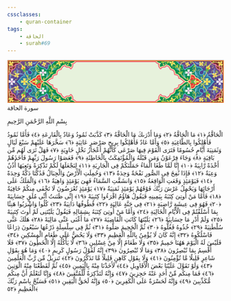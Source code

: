 ```yaml
---
cssclasses:
    - quran-container
tags:
    - الحاقة
    - surah#69
---
```

<div class="quran-container">
<span class="second-border"></span>
<span class="border"></span>
<div class="head-container">
<img src="https://raw.githubusercontent.com/LORDyyyyy/obsidian-the_quran_vault/main/The%20Quran%20Vault/src/webview/surah_head.png" height=100>
<div class="surah-name">
<span class="surah-name-fnt">سورة الحاقة</span>
</div>
</div>
<div class="quran-content">
<div class="name-of-god"> <p> بِسْمِ اللَّهِ الرَّحْمَنِ الرَّحِيمِ </p></div>
<p>
<span class="sign" id="f1">الْحَاقَّةُ <span>﴿</span>١<span>﴾</span></span>
<span class="sign" id="f2">مَا الْحَاقَّةُ <span>﴿</span>٢<span>﴾</span></span>
<span class="sign" id="f3">وَمَا أَدْرَىكَ مَا الْحَاقَّةُ <span>﴿</span>٣<span>﴾</span></span>
<span class="sign" id="f4">كَذَّبَتْ ثَمُودُ وَعَادٌ بِالْقَارِعَةِ <span>﴿</span>٤<span>﴾</span></span>
<span class="sign" id="f5">فَأَمَّا ثَمُودُ فَأُهْلِكُوا بِالطَّاغِيَةِ <span>﴿</span>٥<span>﴾</span></span>
<span class="sign" id="f6">وَأَمَّا عَادٌ فَأُهْلِكُوا بِرِيحٍ صَرْصَرٍ عَاتِيَةٍ <span>﴿</span>٦<span>﴾</span></span>
<span class="sign" id="f7">سَخَّرَهَا عَلَيْهِمْ سَبْعَ لَيَالٍ وَثَمَنِيَةَ أَيَّامٍ حُسُومًا فَتَرَى الْقَوْمَ فِيهَا صَرْعَى كَأَنَّهُمْ أَعْجَازُ نَخْلٍ خَاوِيَةٍ <span>﴿</span>٧<span>﴾</span></span>
<span class="sign" id="f8">فَهَلْ تَرَى لَهُم مِّن بَاقِيَةٍ <span>﴿</span>٨<span>﴾</span></span>
<span class="sign" id="f9">وَجَاءَ فِرْعَوْنُ وَمَن قَبْلَهُ وَالْمُؤْتَفِكَتُ بِالْخَاطِئَةِ <span>﴿</span>٩<span>﴾</span></span>
<span class="sign" id="f10">فَعَصَوْا رَسُولَ رَبِّهِمْ فَأَخَذَهُمْ أَخْذَةً رَّابِيَةً <span>﴿</span>١۰<span>﴾</span></span>
<span class="sign" id="f11">إِنَّا لَمَّا طَغَا الْمَاءُ حَمَلْنَكُمْ فِى الْجَارِيَةِ <span>﴿</span>١١<span>﴾</span></span>
<span class="sign" id="f12">لِنَجْعَلَهَا لَكُمْ تَذْكِرَةً وَتَعِيَهَا أُذُنٌ وَعِيَةٌ <span>﴿</span>١٢<span>﴾</span></span>
<span class="sign" id="f13">فَإِذَا نُفِخَ فِى الصُّورِ نَفْخَةٌ وَحِدَةٌ <span>﴿</span>١٣<span>﴾</span></span>
<span class="sign" id="f14">وَحُمِلَتِ الْأَرْضُ وَالْجِبَالُ فَدُكَّتَا دَكَّةً وَحِدَةً <span>﴿</span>١٤<span>﴾</span></span>
<span class="sign" id="f15">فَيَوْمَئِذٍ وَقَعَتِ الْوَاقِعَةُ <span>﴿</span>١٥<span>﴾</span></span>
<span class="sign" id="f16">وَانشَقَّتِ السَّمَاءُ فَهِىَ يَوْمَئِذٍ وَاهِيَةٌ <span>﴿</span>١٦<span>﴾</span></span>
<span class="sign" id="f17">وَالْمَلَكُ عَلَى أَرْجَائِهَا وَيَحْمِلُ عَرْشَ رَبِّكَ فَوْقَهُمْ يَوْمَئِذٍ ثَمَنِيَةٌ <span>﴿</span>١٧<span>﴾</span></span>
<span class="sign" id="f18">يَوْمَئِذٍ تُعْرَضُونَ لَا تَخْفَى مِنكُمْ خَافِيَةٌ <span>﴿</span>١٨<span>﴾</span></span>
<span class="sign" id="f19">فَأَمَّا مَنْ أُوتِىَ كِتَبَهُ بِيَمِينِهِ فَيَقُولُ هَاؤُمُ اقْرَءُوا كِتَبِيَهْ <span>﴿</span>١٩<span>﴾</span></span>
<span class="sign" id="f20">إِنِّى ظَنَنتُ أَنِّى مُلَقٍ حِسَابِيَهْ <span>﴿</span>٢۰<span>﴾</span></span>
<span class="sign" id="f21">فَهُوَ فِى عِيشَةٍ رَّاضِيَةٍ <span>﴿</span>٢١<span>﴾</span></span>
<span class="sign" id="f22">فِى جَنَّةٍ عَالِيَةٍ <span>﴿</span>٢٢<span>﴾</span></span>
<span class="sign" id="f23">قُطُوفُهَا دَانِيَةٌ <span>﴿</span>٢٣<span>﴾</span></span>
<span class="sign" id="f24">كُلُوا وَاشْرَبُوا هَنِئًا بِمَا أَسْلَفْتُمْ فِى الْأَيَّامِ الْخَالِيَةِ <span>﴿</span>٢٤<span>﴾</span></span>
<span class="sign" id="f25">وَأَمَّا مَنْ أُوتِىَ كِتَبَهُ بِشِمَالِهِ فَيَقُولُ يَلَيْتَنِى لَمْ أُوتَ كِتَبِيَهْ <span>﴿</span>٢٥<span>﴾</span></span>
<span class="sign" id="f26">وَلَمْ أَدْرِ مَا حِسَابِيَهْ <span>﴿</span>٢٦<span>﴾</span></span>
<span class="sign" id="f27">يَلَيْتَهَا كَانَتِ الْقَاضِيَةَ <span>﴿</span>٢٧<span>﴾</span></span>
<span class="sign" id="f28">مَا أَغْنَى عَنِّى مَالِيَهْ <span>﴿</span>٢٨<span>﴾</span></span>
<span class="sign" id="f29">هَلَكَ عَنِّى سُلْطَنِيَهْ <span>﴿</span>٢٩<span>﴾</span></span>
<span class="sign" id="f30">خُذُوهُ فَغُلُّوهُ <span>﴿</span>٣۰<span>﴾</span></span>
<span class="sign" id="f31">ثُمَّ الْجَحِيمَ صَلُّوهُ <span>﴿</span>٣١<span>﴾</span></span>
<span class="sign" id="f32">ثُمَّ فِى سِلْسِلَةٍ ذَرْعُهَا سَبْعُونَ ذِرَاعًا فَاسْلُكُوهُ <span>﴿</span>٣٢<span>﴾</span></span>
<span class="sign" id="f33">إِنَّهُ كَانَ لَا يُؤْمِنُ بِاللَّهِ الْعَظِيمِ <span>﴿</span>٣٣<span>﴾</span></span>
<span class="sign" id="f34">وَلَا يَحُضُّ عَلَى طَعَامِ الْمِسْكِينِ <span>﴿</span>٣٤<span>﴾</span></span>
<span class="sign" id="f35">فَلَيْسَ لَهُ الْيَوْمَ هَهُنَا حَمِيمٌ <span>﴿</span>٣٥<span>﴾</span></span>
<span class="sign" id="f36">وَلَا طَعَامٌ إِلَّا مِنْ غِسْلِينٍ <span>﴿</span>٣٦<span>﴾</span></span>
<span class="sign" id="f37">لَّا يَأْكُلُهُ إِلَّا الْخَطُِٔونَ <span>﴿</span>٣٧<span>﴾</span></span>
<span class="sign" id="f38">فَلَا أُقْسِمُ بِمَا تُبْصِرُونَ <span>﴿</span>٣٨<span>﴾</span></span>
<span class="sign" id="f39">وَمَا لَا تُبْصِرُونَ <span>﴿</span>٣٩<span>﴾</span></span>
<span class="sign" id="f40">إِنَّهُ لَقَوْلُ رَسُولٍ كَرِيمٍ <span>﴿</span>٤۰<span>﴾</span></span>
<span class="sign" id="f41">وَمَا هُوَ بِقَوْلِ شَاعِرٍ قَلِيلًا مَّا تُؤْمِنُونَ <span>﴿</span>٤١<span>﴾</span></span>
<span class="sign" id="f42">وَلَا بِقَوْلِ كَاهِنٍ قَلِيلًا مَّا تَذَكَّرُونَ <span>﴿</span>٤٢<span>﴾</span></span>
<span class="sign" id="f43">تَنزِيلٌ مِّن رَّبِّ الْعَلَمِينَ <span>﴿</span>٤٣<span>﴾</span></span>
<span class="sign" id="f44">وَلَوْ تَقَوَّلَ عَلَيْنَا بَعْضَ الْأَقَاوِيلِ <span>﴿</span>٤٤<span>﴾</span></span>
<span class="sign" id="f45">لَأَخَذْنَا مِنْهُ بِالْيَمِينِ <span>﴿</span>٤٥<span>﴾</span></span>
<span class="sign" id="f46">ثُمَّ لَقَطَعْنَا مِنْهُ الْوَتِينَ <span>﴿</span>٤٦<span>﴾</span></span>
<span class="sign" id="f47">فَمَا مِنكُم مِّنْ أَحَدٍ عَنْهُ حَجِزِينَ <span>﴿</span>٤٧<span>﴾</span></span>
<span class="sign" id="f48">وَإِنَّهُ لَتَذْكِرَةٌ لِّلْمُتَّقِينَ <span>﴿</span>٤٨<span>﴾</span></span>
<span class="sign" id="f49">وَإِنَّا لَنَعْلَمُ أَنَّ مِنكُم مُّكَذِّبِينَ <span>﴿</span>٤٩<span>﴾</span></span>
<span class="sign" id="f50">وَإِنَّهُ لَحَسْرَةٌ عَلَى الْكَفِرِينَ <span>﴿</span>٥۰<span>﴾</span></span>
<span class="sign" id="f51">وَإِنَّهُ لَحَقُّ الْيَقِينِ <span>﴿</span>٥١<span>﴾</span></span>
<span class="sign" id="f52">فَسَبِّحْ بِاسْمِ رَبِّكَ الْعَظِيمِ <span>﴿</span>٥٢<span>﴾</span></span>

</p>
</div>
<span class="border" style="margin-top:25px;"></span>
<span class="second-border-bottom"></span>
</div>
